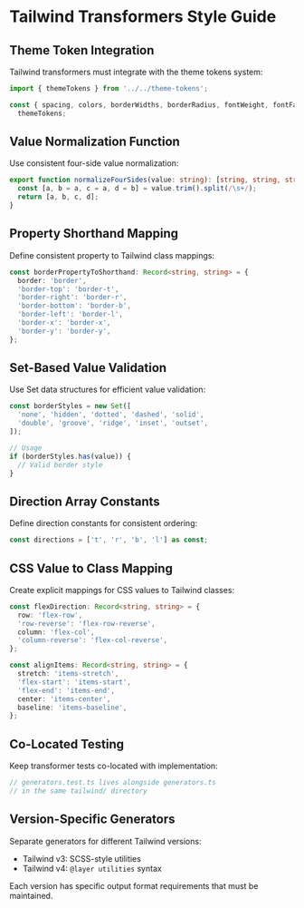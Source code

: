 # Tailwind Transformers Style Guide

## Theme Token Integration

Tailwind transformers must integrate with the theme tokens system:

```typescript
import { themeTokens } from '../../theme-tokens';

const { spacing, colors, borderWidths, borderRadius, fontWeight, fontFamily, fontSize } =
  themeTokens;
```

## Value Normalization Function

Use consistent four-side value normalization:

```typescript
export function normalizeFourSides(value: string): [string, string, string, string] {
  const [a, b = a, c = a, d = b] = value.trim().split(/\s+/);
  return [a, b, c, d];
}
```

## Property Shorthand Mapping

Define consistent property to Tailwind class mappings:

```typescript
const borderPropertyToShorthand: Record<string, string> = {
  border: 'border',
  'border-top': 'border-t',
  'border-right': 'border-r',
  'border-bottom': 'border-b',
  'border-left': 'border-l',
  'border-x': 'border-x',
  'border-y': 'border-y',
};
```

## Set-Based Value Validation

Use Set data structures for efficient value validation:

```typescript
const borderStyles = new Set([
  'none', 'hidden', 'dotted', 'dashed', 'solid', 
  'double', 'groove', 'ridge', 'inset', 'outset',
]);

// Usage
if (borderStyles.has(value)) {
  // Valid border style
}
```

## Direction Array Constants

Define direction constants for consistent ordering:

```typescript
const directions = ['t', 'r', 'b', 'l'] as const;
```

## CSS Value to Class Mapping

Create explicit mappings for CSS values to Tailwind classes:

```typescript
const flexDirection: Record<string, string> = {
  row: 'flex-row',
  'row-reverse': 'flex-row-reverse',
  column: 'flex-col',
  'column-reverse': 'flex-col-reverse',
};

const alignItems: Record<string, string> = {
  stretch: 'items-stretch',
  'flex-start': 'items-start',
  'flex-end': 'items-end',
  center: 'items-center',
  baseline: 'items-baseline',
};
```

## Co-Located Testing

Keep transformer tests co-located with implementation:

```typescript
// generators.test.ts lives alongside generators.ts
// in the same tailwind/ directory
```

## Version-Specific Generators

Separate generators for different Tailwind versions:

- Tailwind v3: SCSS-style utilities
- Tailwind v4: `@layer utilities` syntax

Each version has specific output format requirements that must be maintained.

